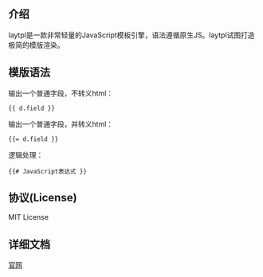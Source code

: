 
## 介绍
laytpl是一款非常轻量的JavaScript模板引擎，语法遵循原生JS。laytpl试图打造极简的模版渲染。


## 模版语法

输出一个普通字段，不转义html：
```
{{ d.field }}
```
输出一个普通字段，并转义html：
```
{{= d.field }}
```
逻辑处理： 
```
{{# JavaScript表达式 }}
```

## 协议(License) 
MIT License

## 详细文档
[官网](http://www.layui.com/doc/modules/laytpl.html)

